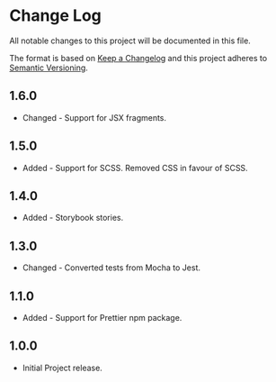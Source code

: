 # Change Log

All notable changes to this project will be documented in this file.

The format is based on [Keep a Changelog](http://keepachangelog.com/)
and this project adheres to [Semantic Versioning](http://semver.org/).

## 1.6.0

- Changed - Support for JSX fragments.

## 1.5.0

- Added - Support for SCSS. Removed CSS in favour of SCSS.

## 1.4.0

- Added - Storybook stories.

## 1.3.0

- Changed - Converted tests from Mocha to Jest.

## 1.1.0

- Added - Support for Prettier npm package.

## 1.0.0

- Initial Project release.